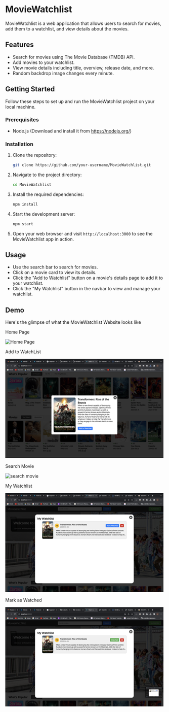 # MovieWatchlist

MovieWatchlist is a web application that allows users to search for movies, add them to a watchlist, and view details about the movies.

## Features

- Search for movies using The Movie Database (TMDB) API.
- Add movies to your watchlist.
- View movie details including title, overview, release date, and more.
- Random backdrop image changes every minute.

## Getting Started

Follow these steps to set up and run the MovieWatchlist project on your local machine.

### Prerequisites

- Node.js (Download and install it from https://nodejs.org/)

### Installation

1. Clone the repository:
   ```sh
   git clone https://github.com/your-username/MovieWatchlist.git
   ```
2. Navigate to the project directory:
   ```sh
   cd MovieWatchlist
   ```
3. Install the required dependencies:
   ```sh
   npm install
   ```

4. Start the development server:
   ```sh
   npm start
   ```

5. Open your web browser and visit `http://localhost:3000` to see the MovieWatchlist app in action.

## Usage

- Use the search bar to search for movies.
- Click on a movie card to view its details.
- Click the "Add to Watchlist" button on a movie's details page to add it to your watchlist.
- Click the "My Watchlist" button in the navbar to view and manage your watchlist.

## Demo
Here's the glimpse of what the MovieWatchlist Website looks like


Home Page

<img src="https://github.com/Lokesh-pathrabe/moviewatchlist/blob/main/assets/homepage.png?raw=true" alt="Home Page" width="500px">


Add to WatchList

<img src="https://github.com/Lokesh-pathrabe/moviewatchlist/blob/main/assets/addtowatchlist.png?raw=true" alt="add to watchlist" width="500px">


Search Movie

<img src="https://github.com/Lokesh-pathrabe/moviewatchlist/blob/main/assets/search.png?raw=true" alt="search movie" width="500px">


My Watchlist

<img src="https://github.com/Lokesh-pathrabe/moviewatchlist/blob/main/assets/mywatchlist.png?raw=true" alt="My watchlist Page" width="500px">


Mark as Watched

<img src="https://github.com/Lokesh-pathrabe/moviewatchlist/blob/main/assets/markaswatch.png?raw=true" alt="Mark as watched" width="500px">

